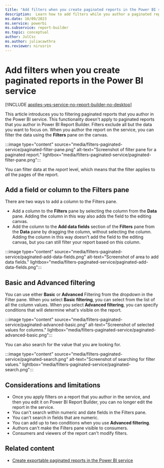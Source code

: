 ```yaml
---
title: "Add filters when you create paginated reports in the Power BI service | Microsoft Docs"
description:  Learn how to add filters while you author a paginated report on the service.
ms.date: 10/09/2023
ms.service: powerbi 
ms.subservice: report-builder
ms.topic: conceptual
author: JulCsc
ms.author: juliacawthra
ms.reviewer: nirusrin
---
```


# Add filters when you create paginated reports in the Power BI service

[!INCLUDE [applies-yes-service-no-report-builder-no-desktop](../../includes/applies-yes-service-no-report-builder-no-desktop.md)]

This article introduces you to filtering paginated reports that you author in the Power BI service. This functionality doesn't apply to paginated reports that you author in Power BI Report Builder.  Filters exclude all but the data you want to focus on. When you author the report on the service, you can filter the data using the **Filters** pane on the canvas.

:::image type="content" source="media/filters-paginated-service/paginated-filter-pane.png" alt-text="Screenshot of filter pane for a paginated report." lightbox="media/filters-paginated-service/paginated-filter-pane.png":::

You can filter data at the *report* level, which means that the filter applies to *all* the pages of the report. 

## Add a field or column to the Filters pane

There are two ways to add a column to the Filters pane.

- Add a column to the **Filters** pane by selecting the column from the **Data** pane. Adding the column in this way also adds the field to the editing canvas. 
- Add the column to the **Add data fields** section of the **Filters** pane from the **Data** pane by dragging the column, without selecting the column. Adding the column in this way doesn't add the field to the editing canvas, but you can still filter your report based on this column.

:::image type="content" source="media/filters-paginated-service/paginated-add-data-fields.png" alt-text="Screenshot of area to add data fields." lightbox="media/filters-paginated-service/paginated-add-data-fields.png":::

## Basic and Advanced filtering

You can use either **Basic** or **Advanced** Filtering from the dropdown in the Filter pane. When you select **Basic filtering**, you can select  from the list of all the column values. When you select **Advanced filtering**, you can specify conditions that will determine what's visible on the report.

:::image type="content" source="media/filters-paginated-service/paginated-advanced-basic.png" alt-text="Screenshot of selected values for columns." lightbox="media/filters-paginated-service/paginated-advanced-basic.png":::

You can also search for the value that you are looking for.

:::image type="content" source="media/filters-paginated-service/paginated-search.png" alt-text="Screenshot of searching for filter values." lightbox="media/filters-paginated-service/paginated-search.png":::

## Considerations and limitations

- Once you apply filters on a report that you author in the service, and then you edit it on Power BI Report Builder, you can no longer edit the report in the service.
- You can't search within numeric and date fields in the Filters pane.
- You can't search in fields that are numeric.
- You can add up to two conditions when you use **Advanced filtering**.
- Authors can't make the Filters pane visible to consumers.
- Consumers and viewers of the report can't modify filters. 

## Related content

- [Create exportable paginated reports in the Power BI service](../web-authoring/paginated-formatted-table.md)
